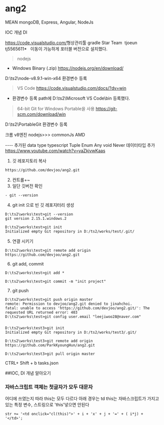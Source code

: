 # ang2

MEAN
mongoDB, Express, Angular, NodeJs

IOC 개념 DI
​

https://code.visualstudio.com/
​
형상관리툴​
gradle
Star Team
​
tjoeun
tj5565611*
​
​
이동이 가능하게 포터블 버전으로 설치했다.

> nodejs
- Windows Binary (.zip)
https://nodejs.org/en/download/

D:\ts2\node-v8.9.1-win-x64 환경변수 등록

> VS Code
https://code.visualstudio.com/docs/?dv=win
- 환경변수 등록 path에 D:\ts2\Microsoft VS Code\bin 등록했다.

> 64-bit Git for Windows Portable을 사용
https://git-scm.com/download/win

D:\ts2\PortableGit 환경변수 등록



크롬 v8엔진 nodejs>>>
commonJs 
AMD


---- 추가된 data type  typescript
Tuple Enum Any void Never 데이터타입 추가
https://www.youtube.com/watch?v=yaZkjvwKaas


1. 깃 레포지토리 복사 
```
https://github.com/devjoo/ang2.git
```
2. 컨트롤+~
3. 일단 깃버전 확인 
```
- git --version
```
4. git init 으로 빈 깃 레포지터리 생성
```
D:\ts2\works\test>git --version
git version 2.15.1.windows.2

D:\ts2\works\test>git init
Initialized empty Git repository in D:/ts2/works/test/.git/
```
5. 연결 시키기
```
D:\ts2\works\test>git remote add origin https://github.com/devjoo/ang2.git
```
6. git add, commit
```
D:\ts2\works\test>git add *
​
D:\ts2\works\test>git commit -m "init project"
```
7. git push
```
D:\ts2\works\test>git push origin master
remote: Permission to devjoo/ang2.git denied to jinahchoi.
fatal: unable to access 'https://github.com/devjoo/ang2.git/': The requested URL returned error: 403
D:\ts2\works\test>git config user.email "leejiwoo28@naver.com"
```

### 
```
D:\ts2\works\test3>git init
Initialized empty Git repository in D:/ts2/works/test3/.git/

D:\ts2\works\test3>git remote add origin https://github.com/ParkKyoungHun/ang2.git

D:\ts2\works\test3>git pull origin master
```

CTRL+ Shift + b
tasks.json 




##IOC, DI 개념 알아오기


### 자바스크립트 객체는 첫글자가 모두 대문자  
어디에 쓰였는지 따라 this는 모두 다르다 아래 경우는 td
this는 자바스크립트가 가지고 있는 특정 변수, 스트링으로 'this'넣으면 안된다 
```
str += '<td onclick="cl(this)">' + i + 'x' + j + '=' + ( i*j) + '</td>';
```